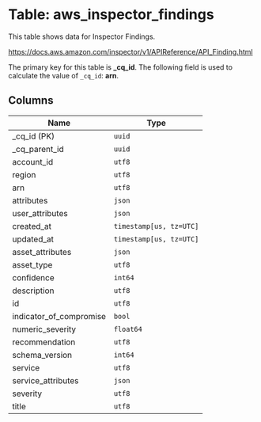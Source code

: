 # Table: aws_inspector_findings

This table shows data for Inspector Findings.

https://docs.aws.amazon.com/inspector/v1/APIReference/API_Finding.html

The primary key for this table is **_cq_id**.
The following field is used to calculate the value of `_cq_id`: **arn**.

## Columns

| Name          | Type          |
| ------------- | ------------- |
|_cq_id (PK)|`uuid`|
|_cq_parent_id|`uuid`|
|account_id|`utf8`|
|region|`utf8`|
|arn|`utf8`|
|attributes|`json`|
|user_attributes|`json`|
|created_at|`timestamp[us, tz=UTC]`|
|updated_at|`timestamp[us, tz=UTC]`|
|asset_attributes|`json`|
|asset_type|`utf8`|
|confidence|`int64`|
|description|`utf8`|
|id|`utf8`|
|indicator_of_compromise|`bool`|
|numeric_severity|`float64`|
|recommendation|`utf8`|
|schema_version|`int64`|
|service|`utf8`|
|service_attributes|`json`|
|severity|`utf8`|
|title|`utf8`|